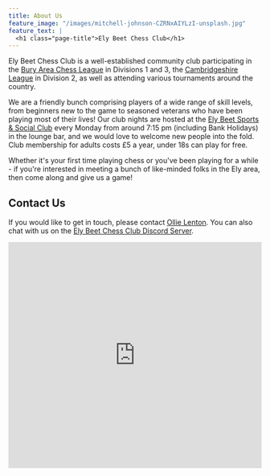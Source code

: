 ```yaml
---
title: About Us
feature_image: "/images/mitchell-johnson-CZRNxAIYLzI-unsplash.jpg"
feature_text: |
  <h1 class="page-title">Ely Beet Chess Club</h1>
---
```


Ely Beet Chess Club is a well-established community club participating in the [Bury Area Chess League](https://www.buryleaguechess.org/) in Divisions 1 and 3, the [Cambridgeshire League](http://www.cambschess.co.uk/) in Division 2, as well as attending various tournaments around the country. 

We are a friendly bunch comprising players of a wide range of skill levels, from beginners new to the game to seasoned veterans who have been playing most of their lives! Our club nights are hosted at the [Ely Beet Sports & Social Club](https://goo.gl/maps/abuhtTemwurBzzay6) every Monday from around 7:15 pm (including Bank Holidays) in the lounge bar, and we would love to welcome new people into the fold. Club membership for adults costs £5 a year, under 18s can play for free.

Whether it's your first time playing chess or you've been playing for a while - if you're interested in meeting a bunch of like-minded folks in the Ely area, then come along and give us a game!

## Contact Us

If you would like to get in touch, please contact [Ollie Lenton](mailto:contact@elybeetchess.co.uk). You can also chat with us on the [Ely Beet Chess Club Discord Server](https://discord.gg/fBTdXdxuqp).

<iframe src="https://www.google.com/maps/embed?pb=!1m14!1m8!1m3!1d9736.291089220773!2d0.265469!3d52.4053573!3m2!1i1024!2i768!4f13.1!3m3!1m2!1s0x0%3A0xa9cc1bc22c221475!2sEly%20Beet%20Sports%20%26%20Social%20Club!5e0!3m2!1sen!2suk!4v1668725647294!5m2!1sen!2suk" width="100%" height="450" style="border:0;" allowfullscreen="" loading="lazy" referrerpolicy="no-referrer-when-downgrade"></iframe>